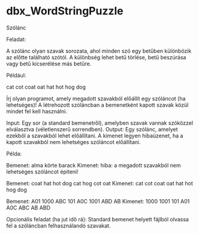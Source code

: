 # dbx_WordStringPuzzle

Szólánc

Feladat:

A szólánc olyan szavak sorozata, ahol minden szó egy betűben különbözik az előtte található szótól. A különbség lehet betű törlése, betű beszúrása vagy betű kicserélése más betűre.

Például:

cat cot coat oat hat hot hog dog

Írj olyan programot, amely megadott szavakból előállít egy szóláncot (ha lehetséges)! A létrehozott szóláncban a bemenetként kapott szavak közül mindet fel kell használni.

Input: Egy sor (a standard bemenetről), amelyben szavak vannak szóközzel elválasztva (véletlenszerű sorrendben).
Output: Egy szólánc, amelyet ezekből a szavakból lehet előállítani. A kimenet legyen hibaüzenet, ha a kapott szavakból nem lehetséges szóláncot előállítani.

Példa:

Bemenet: alma körte barack
Kimenet: hiba: a megadott szavakból nem lehetséges szóláncot építeni!

Bemenet: coat hat hot dog cat hog cot oat
Kimenet: cat cot coat oat hat hot hog dog

Bemenet: A01 1000 ABC 101 A0C 1001 ABD AB
Kimenet: 1000 1001 101 A01 A0C ABC AB ABD

Opcionális feladat (ha jut idő rá):
Standard bemenet helyett fájlból olvassa fel a szóláncban felhasználandó szavakat.
